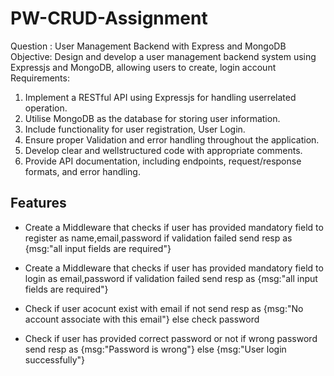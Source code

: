 # PW-CRUD-Assignment
Question : User Management Backend with Express and MongoDB
Objective:
Design and develop a user management backend system using Expressjs and MongoDB, allowing users to
create, login account
Requirements:
1. Implement a RESTful API using Expressjs for handling userrelated operation.
2. Utilise MongoDB as the database for storing user information.
3. Include functionality for user registration, User Login.
4. Ensure proper Validation and error handling throughout the application.
5. Develop clear and wellstructured code with appropriate comments.
6. Provide API documentation, including endpoints, request/response formats, and error handling.


## Features

- Create a Middleware that checks if user has provided mandatory field to register as name,email,password if validation failed send resp as {msg:"all input fields are required"}

- Create a Middleware that checks if user  has provided mandatory field to login as email,password if validation failed send resp  as {msg:"all input fields are required"}     

- Check if user acocunt exist with email if not send resp as {msg:"No account associate with this email"} else check password


- Check if user has provided correct password or not  if wrong password send resp as {msg:"Password is wrong"} else {msg:"User login successfully"}   
